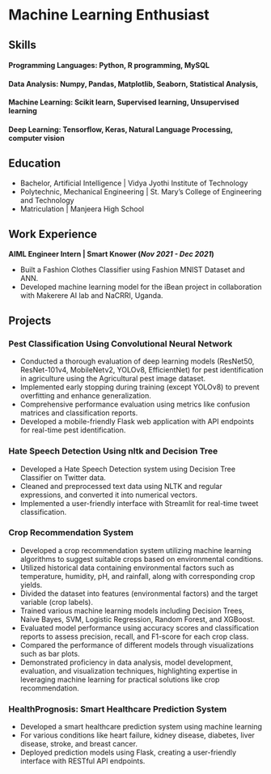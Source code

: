 # Machine Learning Enthusiast 

## Skills

#### Programming Languages: Python, R programming, MySQL
#### Data Analysis: Numpy, Pandas, Matplotlib, Seaborn, Statistical Analysis,
#### Machine Learning: Scikit learn, Supervised learning, Unsupervised learning
#### Deep Learning: Tensorflow, Keras, Natural Language Processing, computer vision

## Education
- Bachelor, Artificial Intelligence | Vidya Jyothi Institute of Technology 								   	
- Polytechnic, Mechanical Engineering	| St. Mary’s College of Engineering and Technology 	 		
- Matriculation | Manjeera High School 

## Work Experience
**AIML Engineer Intern | Smart Knower (_Nov 2021 - Dec 2021_)**

- Built a Fashion Clothes Classifier using Fashion MNIST Dataset and ANN.
- Developed machine learning model for the iBean project in collaboration with Makerere AI lab and NaCRRI, Uganda.

## Projects
### Pest Classification Using Convolutional Neural Network

- Conducted a thorough evaluation of deep learning models (ResNet50, ResNet-101v4, MobileNetv2, YOLOv8, EfficientNet) for pest identification in agriculture using the Agricultural pest image dataset.
- Implemented early stopping during training (except YOLOv8) to prevent overfitting and enhance generalization.
- Comprehensive performance evaluation using metrics like confusion matrices and classification reports.
- Developed a mobile-friendly Flask web application with API endpoints for real-time pest identification.

### Hate Speech Detection Using nltk and Decision Tree 

- Developed a Hate Speech Detection system using Decision Tree Classifier on Twitter data.
- Cleaned and preprocessed text data using NLTK and regular expressions, and converted it into numerical vectors.
- Implemented a user-friendly interface with Streamlit for real-time tweet classification.


### Crop Recommendation System

- Developed a crop recommendation system utilizing machine learning algorithms to suggest suitable crops based on environmental conditions.
- Utilized historical data containing environmental factors such as temperature, humidity, pH, and rainfall, along with corresponding crop yields.
- Divided the dataset into features (environmental factors) and the target variable (crop labels).
- Trained various machine learning models including Decision Trees, Naive Bayes, SVM, Logistic Regression, Random Forest, and XGBoost.
- Evaluated model performance using accuracy scores and classification reports to assess precision, recall, and F1-score for each crop class.
- Compared the performance of different models through visualizations such as bar plots.
- Demonstrated proficiency in data analysis, model development, evaluation, and visualization techniques, highlighting expertise in leveraging machine learning for practical solutions like crop recommendation.


### HealthPrognosis: Smart Healthcare Prediction System

- Developed a smart healthcare prediction system using machine learning
- For various conditions like heart failure, kidney disease, diabetes, liver disease, stroke, and breast cancer.
- Deployed prediction models using Flask, creating a user-friendly interface with RESTful API endpoints.


